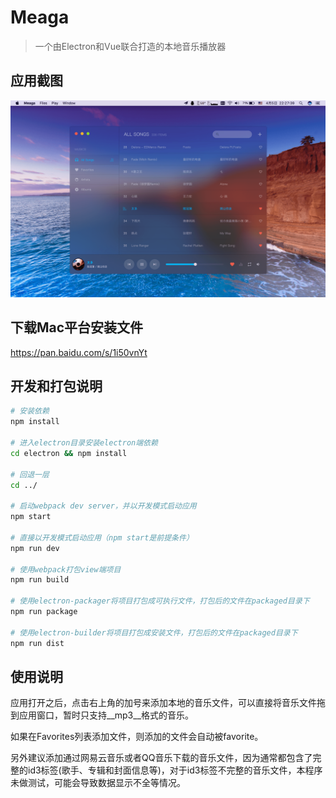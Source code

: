 # Meaga

> 一个由Electron和Vue联合打造的本地音乐播放器

## 应用截图
![](https://raw.githubusercontent.com/margox/margox.github.io/master/meaga/assets/screenshot.png)

## 下载Mac平台安装文件
https://pan.baidu.com/s/1i50vnYt

## 开发和打包说明

``` bash
# 安装依赖
npm install

# 进入electron目录安装electron端依赖
cd electron && npm install

# 回退一层
cd ../

# 启动webpack dev server，并以开发模式启动应用
npm start

# 直接以开发模式启动应用（npm start是前提条件）
npm run dev

# 使用webpack打包view端项目
npm run build

# 使用electron-packager将项目打包成可执行文件，打包后的文件在packaged目录下
npm run package

# 使用electron-builder将项目打包成安装文件，打包后的文件在packaged目录下
npm run dist
```

## 使用说明

应用打开之后，点击右上角的加号来添加本地的音乐文件，可以直接将音乐文件拖到应用窗口，暂时只支持__mp3__格式的音乐。

如果在Favorites列表添加文件，则添加的文件会自动被favorite。

另外建议添加通过网易云音乐或者QQ音乐下载的音乐文件，因为通常都包含了完整的id3标签(歌手、专辑和封面信息等)，对于id3标签不完整的音乐文件，本程序未做测试，可能会导致数据显示不全等情况。

